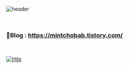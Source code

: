 ![header](https://capsule-render.vercel.app/api?type=venom&color=auto&height=120&section=header&text=Minchobab's%20Github&fontSize=60&fontColor=FFFFFF)

<br>

### 🚀**Blog** : https://mintchobab.tistory.com/

<br>

[![Hits](https://hits.seeyoufarm.com/api/count/incr/badge.svg?url=https%3A%2F%2Fgithub.com%2Fmintchobab&count_bg=%2379C83D&title_bg=%23555555&icon=&icon_color=%23E7E7E7&title=hits&edge_flat=false)](https://hits.seeyoufarm.com)

